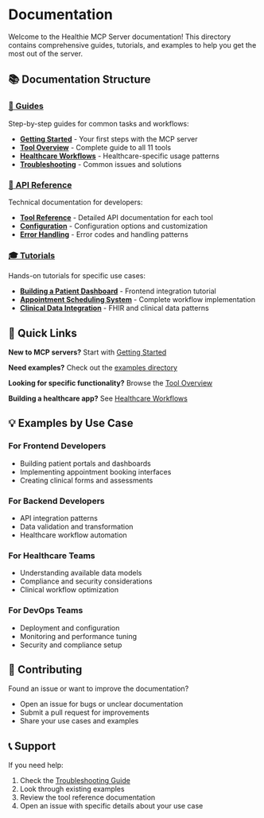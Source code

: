 # Documentation

Welcome to the Healthie MCP Server documentation! This directory contains comprehensive guides, tutorials, and examples to help you get the most out of the server.

## 📚 Documentation Structure

### [📖 Guides](./guides/)
Step-by-step guides for common tasks and workflows:
- **[Getting Started](./guides/getting-started.md)** - Your first steps with the MCP server
- **[Tool Overview](./guides/tool-overview.md)** - Complete guide to all 11 tools
- **[Healthcare Workflows](./guides/healthcare-workflows.md)** - Healthcare-specific usage patterns
- **[Troubleshooting](./guides/troubleshooting.md)** - Common issues and solutions

### [🔧 API Reference](./api/)
Technical documentation for developers:
- **[Tool Reference](./api/tool-reference.md)** - Detailed API documentation for each tool
- **[Configuration](./api/configuration.md)** - Configuration options and customization
- **[Error Handling](./api/error-handling.md)** - Error codes and handling patterns

### [🎓 Tutorials](./tutorials/)
Hands-on tutorials for specific use cases:
- **[Building a Patient Dashboard](./tutorials/patient-dashboard.md)** - Frontend integration tutorial
- **[Appointment Scheduling System](./tutorials/appointment-system.md)** - Complete workflow implementation
- **[Clinical Data Integration](./tutorials/clinical-integration.md)** - FHIR and clinical data patterns

## 🚀 Quick Links

**New to MCP servers?** Start with [Getting Started](./guides/getting-started.md)

**Need examples?** Check out the [examples directory](../examples/)

**Looking for specific functionality?** Browse the [Tool Overview](./guides/tool-overview.md)

**Building a healthcare app?** See [Healthcare Workflows](./guides/healthcare-workflows.md)

## 💡 Examples by Use Case

### For Frontend Developers
- Building patient portals and dashboards
- Implementing appointment booking interfaces  
- Creating clinical forms and assessments

### For Backend Developers
- API integration patterns
- Data validation and transformation
- Healthcare workflow automation

### For Healthcare Teams
- Understanding available data models
- Compliance and security considerations
- Clinical workflow optimization

### For DevOps Teams
- Deployment and configuration
- Monitoring and performance tuning
- Security and compliance setup

## 🤝 Contributing

Found an issue or want to improve the documentation? 
- Open an issue for bugs or unclear documentation
- Submit a pull request for improvements
- Share your use cases and examples

## 📞 Support

If you need help:
1. Check the [Troubleshooting Guide](./guides/troubleshooting.md)
2. Look through existing examples
3. Review the tool reference documentation
4. Open an issue with specific details about your use case
